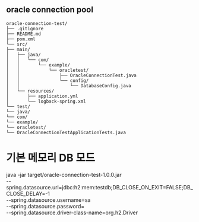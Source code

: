 ## oracle connection pool
```text
oracle-connection-test/
├── .gitignore
├── README.md
├── pom.xml
└── src/
├── main/
│   ├── java/
│   │   └── com/
│   │       └── example/
│   │           └── oracletest/
│   │               ├── OracleConnectionTest.java
│   │               └── config/
│   │                   └── DatabaseConfig.java
│   └── resources/
│       ├── application.yml
│       └── logback-spring.xml
└── test/
└── java/
└── com/
└── example/
└── oracletest/
└── OracleConnectionTestApplicationTests.java
```
# 기본 메모리 DB 모드
java -jar target/oracle-connection-test-1.0.0.jar \
--spring.datasource.url=jdbc:h2:mem:testdb;DB_CLOSE_ON_EXIT=FALSE;DB_CLOSE_DELAY=-1 \
--spring.datasource.username=sa \
--spring.datasource.password= \
--spring.datasource.driver-class-name=org.h2.Driver